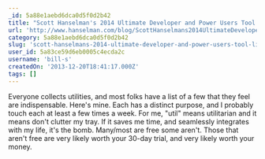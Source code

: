 ```yaml
---
_id: 5a88e1aebd6dca0d5f0d2b42
title: "Scott Hanselman's 2014 Ultimate Developer and Power Users Tool List for Windows"
url: 'http://www.hanselman.com/blog/ScottHanselmans2014UltimateDeveloperAndPowerUsersToolListForWindows.aspx'
category: 5a88e1aebd6dca0d5f0d2b42
slug: 'scott-hanselmans-2014-ultimate-developer-and-power-users-tool-list-for-windows'
user_id: 5a83ce59d6eb0005c4ecda2c
username: 'bill-s'
createdOn: '2013-12-20T18:41:17.000Z'
tags: []
---
```


Everyone collects utilities, and most folks have a list of a few that they feel are indispensable.  Here's mine.  Each has a distinct purpose, and I probably touch each at least a few times a week.  For me, "util" means utilitarian and it means don't clutter my tray.  If it saves me time, and seamlessly integrates with my life, it's the bomb. Many/most are free some aren't. Those that aren't free are very likely worth your 30-day trial, and very likely worth your money.
